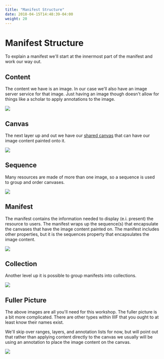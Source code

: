 ```yaml
---
title: "Manifest Structure"
date: 2018-04-15T14:48:39-04:00
weight: 20
---
```


# Manifest Structure

To explain a manifest we'll start at the innermost part of the manifest and work our way out.

## Content

The content we have is an image. In our case we'll also have an image server service for that image. Just having an image though doesn't allow for things like a scholar to apply annotations to the image.

![](/images/presentation-chart-content.png)

## Canvas

The next layer up and out we have our [shared canvas](shared-canvas.md) that can have our image content painted onto it.

![](/images/presentation-chart-canvas.png)

## Sequence

Many resources are made of more than one image, so a sequence is used to group and order canvases.

![](/images/presentation-chart-sequence.png)

## Manifest

The manifest contains the information needed to display (e.i. present) the resource to users. The manifest wraps up the sequence(s) that encapsulate the canvases that have the image content painted on. The manifest includes other properties, but it is the sequences property that encapsulates the image content.

![](/images/presentation-chart-manifest.png)

## Collection

Another level up it is possible to group manifests into collections.

![](/images/presentation-chart-collection.png)

## Fuller Picture

The above images are all you'll need for this workshop. The fuller picture is a bit more complicated. There are other types within IIIF that you ought to at least know their names exist.

We'll skip over ranges, layers, and annotation lists for now, but will point out that rather than applying content directly to the canvas we usually will be using an annotation to place the image content on the canvas.

![](/images/presentation-chart-complicated.png)
